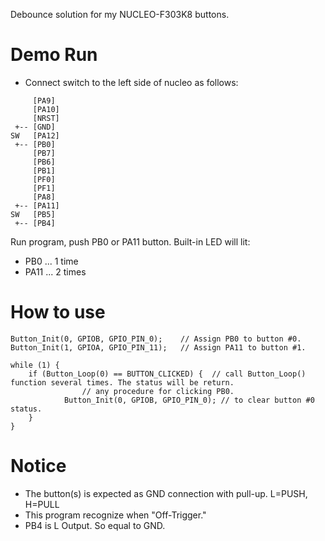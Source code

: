 Debounce solution for my NUCLEO-F303K8 buttons.

# Demo Run

- Connect switch to the left side of nucleo as follows:

```
     [PA9]
     [PA10]
     [NRST]
 +-- [GND]
SW   [PA12]
 +-- [PB0]
     [PB7]
     [PB6]
     [PB1]
     [PF0]
     [PF1]
     [PA8]
 +-- [PA11]
SW   [PB5]
 +-- [PB4]
```

Run program, push PB0 or PA11 button. Built-in LED will lit:

+ PB0  ... 1 time
+ PA11 ... 2 times

# How to use

```cpp:
Button_Init(0, GPIOB, GPIO_PIN_0);    // Assign PB0 to button #0.
Button_Init(1, GPIOA, GPIO_PIN_11);   // Assign PA11 to button #1.

while (1) {
	if (Button_Loop(0) == BUTTON_CLICKED) {  // call Button_Loop() function several times. The status will be return.
                // any procedure for clicking PB0.
    		Button_Init(0, GPIOB, GPIO_PIN_0); // to clear button #0 status.
	}
}
```

# Notice

- The button(s) is expected as GND connection with pull-up.  L=PUSH, H=PULL
- This program recognize when "Off-Trigger."
- PB4 is L Output. So equal to GND. 
